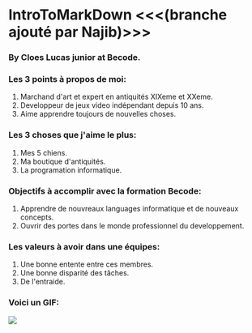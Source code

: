 # IntroToMarkDown <<<(branche ajouté par Najib)>>>

### By Cloes Lucas junior at Becode.

### Les 3 points à propos de moi:
1. Marchand d'art et expert en antiquités XIXeme et XXeme.
2. Developpeur de jeux video indépendant depuis 10 ans.
3. Aime apprendre toujours de nouvelles choses.

### Les 3 choses que j'aime le plus:
1. Mes 5 chiens.
2. Ma boutique d'antiquités.
3. La programation informatique.

### Objectifs à accomplir avec la formation Becode:
1. Apprendre de nouvreaux languages informatique et de nouveaux concepts.
2. Ouvrir des portes dans le monde professionnel du developpement.

### Les valeurs à avoir dans une équipes:
1. Une bonne entente entre ces membres.
2. Une bonne disparité des tâches.
3. De l'entraide.

### Voici un GIF: 
<img src = "https://media3.giphy.com/media/v1.Y2lkPTc5MGI3NjExbms5YzhhNjE1ZWE1dzZyYzBjN2k5azlrbXZraGZjYzI2bGQ4aTR6ZiZlcD12MV9pbnRlcm5hbF9naWZfYnlfaWQmY3Q9Zw/T9pLxAiWOTywm1H7sd/giphy.webp">


